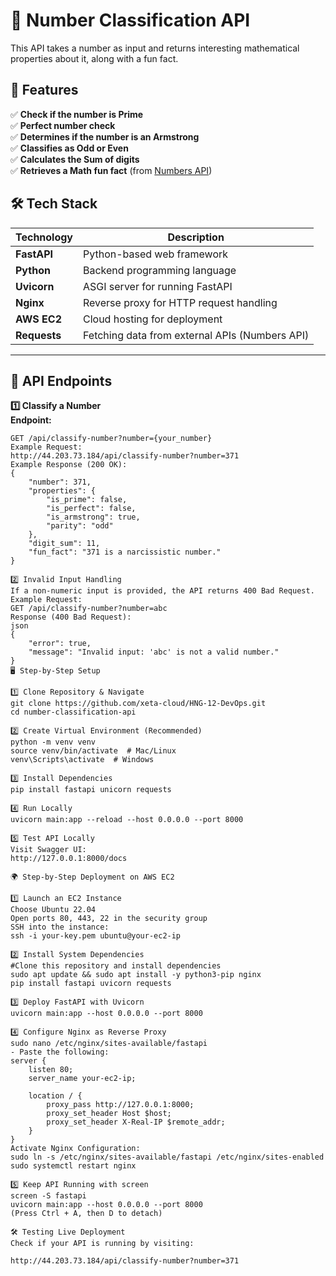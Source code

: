 # 🚀 Number Classification API
This API takes a number as input and returns interesting mathematical properties about it, along with a fun fact.

## 📖 Features  

✅ **Check if the number is Prime**  
✅ **Perfect number check**  
✅ **Determines if the number is an Armstrong**  
✅ **Classifies as Odd or Even**  
✅ **Calculates the Sum of digits**  
✅ **Retrieves a Math fun fact** (from [Numbers API](http://numbersapi.com))  


## 🛠️ Tech Stack  

| Technology   | Description                                      |
|-------------|--------------------------------------------------|
| **FastAPI**  | Python-based web framework                      |
| **Python**   | Backend programming language                    |
| **Uvicorn**  | ASGI server for running FastAPI                 |
| **Nginx**    | Reverse proxy for HTTP request handling              |
| **AWS EC2**  | Cloud hosting for deployment                    |
| **Requests** | Fetching data from external APIs (Numbers API)  |

---

## 📌 API Endpoints  

 **1️⃣ Classify a Number**  
**Endpoint:**  
```http
GET /api/classify-number?number={your_number}
Example Request:
http://44.203.73.184/api/classify-number?number=371
Example Response (200 OK):
{
    "number": 371,
    "properties": {
        "is_prime": false,
        "is_perfect": false,
        "is_armstrong": true,
        "parity": "odd"
    },
    "digit_sum": 11,
    "fun_fact": "371 is a narcissistic number."
}

2️⃣ Invalid Input Handling
If a non-numeric input is provided, the API returns 400 Bad Request.
Example Request:
GET /api/classify-number?number=abc
Response (400 Bad Request):
json
{
    "error": true,
    "message": "Invalid input: 'abc' is not a valid number."
}
🖥️ Step-by-Step Setup

1️⃣ Clone Repository & Navigate
git clone https://github.com/xeta-cloud/HNG-12-DevOps.git
cd number-classification-api

2️⃣ Create Virtual Environment (Recommended)
python -m venv venv
source venv/bin/activate  # Mac/Linux
venv\Scripts\activate  # Windows

3️⃣ Install Dependencies
pip install fastapi unicorn requests

4️⃣ Run Locally
uvicorn main:app --reload --host 0.0.0.0 --port 8000

5️⃣ Test API Locally
Visit Swagger UI:
http://127.0.0.1:8000/docs

🌍 Step-by-Step Deployment on AWS EC2

1️⃣ Launch an EC2 Instance
Choose Ubuntu 22.04
Open ports 80, 443, 22 in the security group
SSH into the instance:
ssh -i your-key.pem ubuntu@your-ec2-ip

2️⃣ Install System Dependencies
#Clone this repository and install dependencies
sudo apt update && sudo apt install -y python3-pip nginx
pip install fastapi uvicorn requests

3️⃣ Deploy FastAPI with Uvicorn
uvicorn main:app --host 0.0.0.0 --port 8000

4️⃣ Configure Nginx as Reverse Proxy
sudo nano /etc/nginx/sites-available/fastapi
- Paste the following:
server {
    listen 80;
    server_name your-ec2-ip;

    location / {
        proxy_pass http://127.0.0.1:8000;
        proxy_set_header Host $host;
        proxy_set_header X-Real-IP $remote_addr;
    }
}
Activate Nginx Configuration:
sudo ln -s /etc/nginx/sites-available/fastapi /etc/nginx/sites-enabled
sudo systemctl restart nginx

5️⃣ Keep API Running with screen
screen -S fastapi
uvicorn main:app --host 0.0.0.0 --port 8000
(Press Ctrl + A, then D to detach)

🛠️ Testing Live Deployment
Check if your API is running by visiting:

http://44.203.73.184/api/classify-number?number=371

